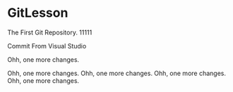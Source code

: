 # GitLesson
The First Git Repository. 11111

Commit From Visual Studio

Ohh, one more changes.


Ohh, one more changes.
Ohh, one more changes.
Ohh, one more changes.
Ohh, one more changes.


